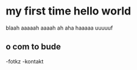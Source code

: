 # my first time hello world
blaah aaaaah aaaah ah aha haaaaa uuuuuf 

## o com to bude
-fotkz
-kontakt
